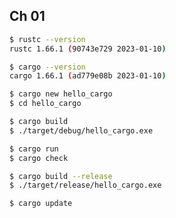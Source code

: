 ## Ch 01

```sh
$ rustc --version
rustc 1.66.1 (90743e729 2023-01-10)
```


```sh
$ cargo --version
cargo 1.66.1 (ad779e08b 2023-01-10)
```


```sh
$ cargo new hello_cargo
$ cd hello_cargo

$ cargo build
$ ./target/debug/hello_cargo.exe

$ cargo run
$ cargo check

$ cargo build --release
$ ./target/release/hello_cargo.exe
```

```sh
$ cargo update
```
